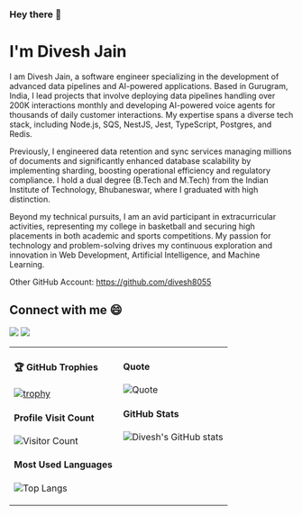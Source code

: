 ### Hey there 👋

<!--
**divesh80/divesh80** is a ✨ _special_ ✨ repository because its `README.md` (this file) appears on your GitHub profile.

Here are some ideas to get you started:

- 🔭 I’m currently working on ...
- 🌱 I’m currently learning ...
- 👯 I’m looking to collaborate on ...
- 🤔 I’m looking for help with ...
- 💬 Ask me about ...
- 📫 How to reach me: ...
- 😄 Pronouns: ...
- ⚡ Fun fact: ...
-->

# I'm Divesh Jain
I am Divesh Jain, a software engineer specializing in the development of advanced data pipelines and AI-powered applications. Based in Gurugram, India, I lead projects that involve deploying data pipelines handling over 200K interactions monthly and developing AI-powered voice agents for thousands of daily customer interactions. My expertise spans a diverse tech stack, including Node.js, SQS, NestJS, Jest, TypeScript, Postgres, and Redis.

Previously, I engineered data retention and sync services managing millions of documents and significantly enhanced database scalability by implementing sharding, boosting operational efficiency and regulatory compliance. I hold a dual degree (B.Tech and M.Tech) from the Indian Institute of Technology, Bhubaneswar, where I graduated with high distinction.

Beyond my technical pursuits, I am an avid participant in extracurricular activities, representing my college in basketball and securing high placements in both academic and sports competitions. My passion for technology and problem-solving drives my continuous exploration and innovation in Web Development, Artificial Intelligence, and Machine Learning.

Other GitHub Account: https://github.com/divesh8055

## Connect with me :smile:

<a href="https://www.linkedin.com/in/diveshjain8055/"><img src="https://img.shields.io/badge/linkedin-%230077B5.svg?&style=for-the-badge&logo=linkedin&logoColor=white" /></a>
<a href="mailto:divesh8055@gmail.com"><img src="https://img.shields.io/badge/gmail-%23D14836.svg?&style=for-the-badge&logo=gmail&logoColor=white" /></a>

<table>
<tr>
<td valign="top" width="50%">

#### 🏆 GitHub Trophies
[![trophy](https://github-profile-trophy.vercel.app/?username=divesh80&theme=nord)](https://github.com/ryo-ma/github-profile-trophy)

#### Profile Visit Count
![Visitor Count](https://profile-counter.glitch.me/{divesh80}/count.svg)

#### Most Used Languages
![Top Langs](https://github-readme-stats.vercel.app/api/top-langs/?username=divesh80&layout=compact&theme=radical)


</td>
<td valign="top" width="50%">

#### Quote
![Quote](https://quotes-github-readme.vercel.app/api?type=horizontal&theme=dark)

#### GitHub Stats
![Divesh's GitHub stats](https://github-readme-stats.vercel.app/api?username=divesh80&show_icons=true&theme=radical)

</td>
</tr>
</table>
